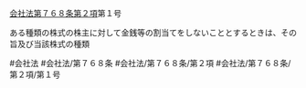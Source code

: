 [会社法第７６８条第２項](会社法＿＿＿＿第７６８条第２項)第１号

ある種類の株式の株主に対して金銭等の割当てをしないこととするときは、その旨及び当該株式の種類


#会社法
#会社法/第７６８条
#会社法/第７６８条/第２項
#会社法/第７６８条/第２項/第１号
